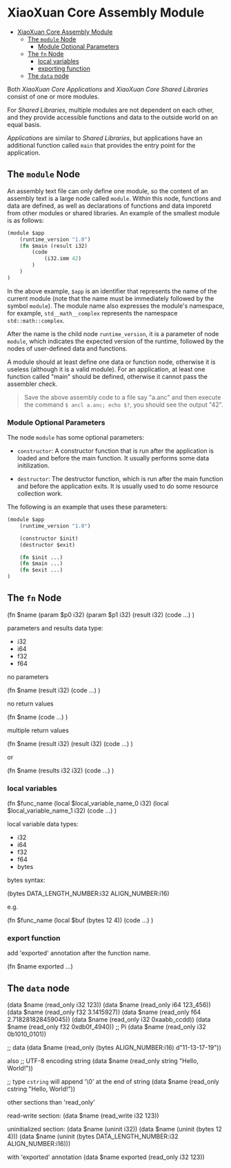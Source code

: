 # XiaoXuan Core Assembly Module

<!-- @import "[TOC]" {cmd="toc" depthFrom=1 depthTo=6 orderedList=false} -->

<!-- code_chunk_output -->

- [XiaoXuan Core Assembly Module](#xiaoxuan-core-assembly-module)
  - [The `module` Node](#the-module-node)
    - [Module Optional Parameters](#module-optional-parameters)
  - [The `fn` Node](#the-fn-node)
    - [local variables](#local-variables)
    - [exporting function](#exporting-function)
  - [The `data` node](#the-data-node)

<!-- /code_chunk_output -->

Both _XiaoXuan Core Applications_ and _XiaoXuan Core Shared Libraries_ consist of one or more modules.

For _Shared Libraries_, multiple modules are not dependent on each other, and they provide accessible functions and data to the outside world on an equal basis.

_Applications_ are similar to _Shared Libraries_, but applications have an additional function called `main` that provides the entry point for the application.

## The `module` Node

An assembly text file can only define one module, so the content of an assembly text is a large node called `module`. Within this node, functions and data are defined, as well as declarations of functions and data imporetd from other modules or shared libraries. An example of the smallest module is as follows:

```clojure
(module $app
    (runtime_version "1.0")
    (fn $main (result i32)
        (code
            (i32.imm 42)
        )
    )
)
```

In the above example, `$app` is an identifier that represents the name of the current module (note that the name must be immediately followed by the symbol `module`). The module name also expresses the module's namespace, for example, `std__math__complex` represents the namespace `std::math::complex`.

After the name is the child node `runtime_version`, it is a parameter of node `module`, which indicates the expected version of the runtime, followed by the nodes of user-defined data and functions.

A module should at least define one data or function node, otherwise it is useless (although it is a valid module). For an application, at least one function called "main" should be defined, otherwise it cannot pass the assembler check.

> Save the above assembly code to a file say "a.anc" and then execute the command `$ ancl a.anc; echo $?`, you should see the output "42".

### Module Optional Parameters

The node `module` has some optional parameters:

- `constructor`: A constructor function that is run after the application is loaded and before the main function. It usually performs some data initilization.

- `destructor`: The destructor function, which is run after the main function and before the application exits. It is usually used to do some resource collection work.

The following is an example that uses these parameters:

```clojure
(module $app
    (runtime_version "1.0")

    (constructor $init)
    (destructor $exit)

    (fn $init ...)
    (fn $main ...)
    (fn $exit ...)
)
```

## The `fn` Node

(fn $name (param $p0 i32) (param $p1 i32) (result i32)
    (code ...)
)

parameters and results data type:

- i32
- i64
- f32
- f64

no parameters

(fn $name (result i32)
    (code ...)
)

no return values

(fn $name
    (code ...)
)

multiple return values

(fn $name (result i32) (result i32)
    (code ...)
)

or

(fn $name (results i32 i32)
    (code ...)
)

### local variables

(fn $func_name
    (local $local_variable_name_0 i32)
    (local $local_variable_name_1 i32)
    (code ...)
)

local variable data types:

- i32
- i64
- f32
- f64
- bytes

bytes syntax:

(bytes DATA_LENGTH_NUMBER:i32 ALIGN_NUMBER:i16)

e.g.

(fn $func_name
    (local $buf (bytes 12 4))
    (code ...)
)

### export function

add 'exported' annotation after the function name.

(fn $name exported ...)

## The `data` node

(data $name (read_only i32 123))
(data $name (read_only i64 123_456))
(data $name (read_only f32 3.1415927))
(data $name (read_only f64 2.718281828459045))
(data $name (read_only i32 0xaabb_ccdd))
(data $name (read_only f32 0xdb0f_4940))    ;; Pi
(data $name (read_only i32 0b1010_0101))

;; data
(data $name (read_only (bytes ALIGN_NUMBER:i16) d"11-13-17-19"))

also
;; UTF-8 encoding string
(data $name (read_only string "Hello, World!"))

;; type `cstring` will append '\0' at the end of string
(data $name (read_only cstring "Hello, World!"))

other sections than 'read_only'

read-write section:
(data $name (read_write i32 123))

uninitialized section:
(data $name (uninit i32))
(data $name (uninit (bytes 12 4)))
(data $name (uninit (bytes DATA_LENGTH_NUMBER:i32 ALIGN_NUMBER:i16)))

with 'exported' annotation
(data $name exported (read_only i32 123))
